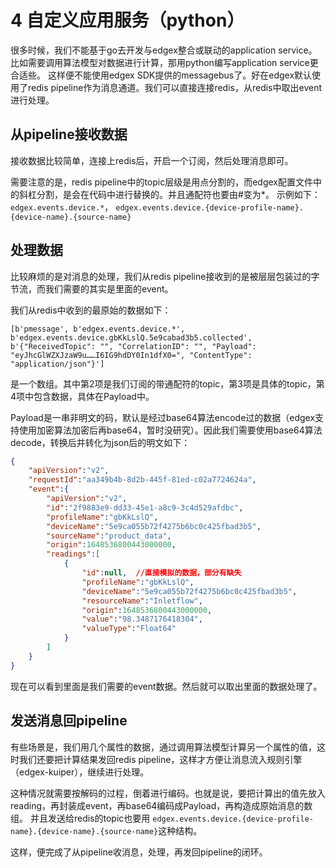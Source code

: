 # 4 自定义应用服务（python）

很多时候，我们不能基于go去开发与edgex整合或联动的application service。
比如需要调用算法模型对数据进行计算，那用python编写application service更合适些。
这样便不能使用edgex SDK提供的messagebus了。好在edgex默认使用了redis pipeline作为消息通道。我们可以直接连接redis，从redis中取出event进行处理。


## 从pipeline接收数据

接收数据比较简单，连接上redis后，开启一个订阅，然后处理消息即可。

需要注意的是，redis pipeline中的topic层级是用点分割的，而edgex配置文件中的斜杠分割，是会在代码中进行替换的。并且通配符也要由#变为*。
示例如下：`edgex.events.device.*`， `edgex.events.device.{device-profile-name}.{device-name}.{source-name}`



## 处理数据

比较麻烦的是对消息的处理，我们从redis pipeline接收到的是被层层包装过的字节流，而我们需要的其实是里面的event。

我们从redis中收到的最原始的数据如下：

```
[b'pmessage', b'edgex.events.device.*', b'edgex.events.device.gbKkLslQ.5e9cabad3b5.collected', b'{"ReceivedTopic": "", "CorrelationID": "", "Payload": "eyJhcGlWZXJzaW9u……I6IG9hdDY0In1dfX0=", "ContentType": "application/json"}']
```

是一个数组。其中第2项是我们订阅的带通配符的topic，第3项是具体的topic，第4项中包含数据，具体在Payload中。

Payload是一串非明文的码，默认是经过base64算法encode过的数据（edgex支持使用加密算法加密后再base64，暂时没研究）。因此我们需要使用base64算法decode，转换后并转化为json后的明文如下：

```json
{
    "apiVersion":"v2",
    "requestId":"aa349b4b-8d2b-445f-81ed-c02a7724624a",
    "event":{
        "apiVersion":"v2",
        "id":"2f9883e9-dd33-45e1-a8c9-3c4d529afdbc",
        "profileName":"gbKkLslQ",
        "deviceName":"5e9ca055b72f4275b6bc0c425fbad3b5",
        "sourceName":"product_data",
        "origin":1648536800443000000,
        "readings":[
            {
                "id":null,  //直接模拟的数据，部分有缺失
                "profileName":"gbKkLslQ",
                "deviceName":"5e9ca055b72f4275b6bc0c425fbad3b5",
                "resourceName":"Inletflow",
                "origin":1648536800443000000,
                "value":"98.3487176418304",
                "valueType":"Float64"
            }
        ]
    }
}
```

现在可以看到里面是我们需要的event数据。然后就可以取出里面的数据处理了。



## 发送消息回pipeline

有些场景是，我们用几个属性的数据，通过调用算法模型计算另一个属性的值，这时我们还要把计算结果发回redis pipeline，这样才方便让消息流入规则引擎（edgex-kuiper），继续进行处理。

这种情况就需要按解码的过程，倒着进行编码。也就是说，要把计算出的值先放入reading，再封装成event，再base64编码成Payload，再构造成原始消息的数组。
并且发送给redis的topic也要用 `edgex.events.device.{device-profile-name}.{device-name}.{source-name}`这种结构。

这样，便完成了从pipeline收消息，处理，再发回pipeline的闭环。